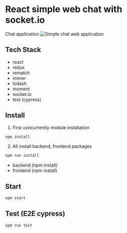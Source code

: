 # React simple web chat with socket.io

Chat application
![Simple chat web application](http://play.codejs.co.kr/dist/img/preview.a40feb81e83bb9458b81dddada7c3b45.gif)

## Tech Stack

- react
- redux
- rematch
- immer
- lodash
- moment
- socket.io
- test (cypress)

## Install 
1. First concurrently module installation
``` javascript
npm install
```
2. All install backend, frontend packages
``` javascript
npm run install 
```
- backend (npm install)
- frontend (npm install)

## Start
``` javascript
npm start
```

## Test (E2E cypress)
``` javascript
npm run test
```

